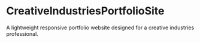 # CreativeIndustriesPortfolioSite
A lightweight responsive portfolio website designed for a creative industries professional.
